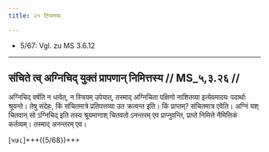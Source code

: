 ```yaml
---
title: २१ टिप्पणयः

---
```

- 5/67: Vgl. zu MS 3.6.12

____________________________________________


## संचिते त्व् अग्निचिद् युक्तं प्रापणान् निमित्तस्य // MS_५,३.२६ //

अग्निचिद् वर्षति न धावेत्, न स्त्रियम् उपेयात्, तस्माद् अग्निचिता पक्षिणो नाशितव्या इत्येवमादयः पदार्थाः श्रूयन्ते। तेषु संदेहः, किं संचितमात्रे प्रतिपत्तव्या उत क्रत्वन्त इति। किं प्राप्तम्? संचितमात्र एवेति। अग्निं यश् चितवान् सो ऽग्निचिद् इति तस्य श्रूयमाणाश् चितवतो ऽनन्तरम् एव प्राप्नुवन्ति, प्राप्ते निमित्ते नैमित्तिकं कर्तव्यम्। तस्माद् अनन्तरम् एव।

[५७८]+++({5/68})+++
